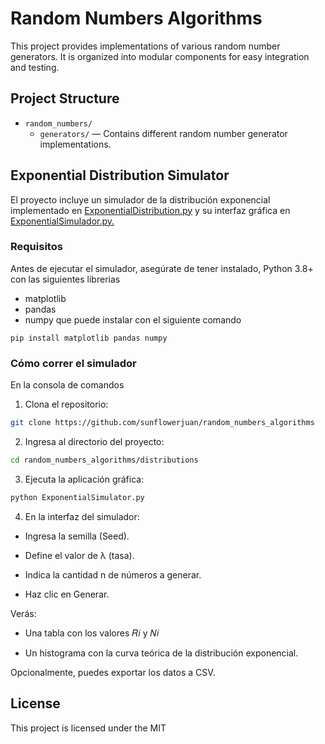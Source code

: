 # Random Numbers Algorithms

This project provides implementations of various random number generators. It is organized into modular components for easy integration and testing.

## Project Structure

- `random_numbers/`
  - `generators/` — Contains different random number generator implementations.

## Exponential Distribution Simulator

El proyecto incluye un simulador de la distribución exponencial implementado en [ExponentialDistribution.py](distributions/ExponentialDistribution.py)
y su interfaz gráfica en [ExponentialSimulador.py.](distributions/ExponentialSimulator.py)

### Requisitos

Antes de ejecutar el simulador, asegúrate de tener instalado, Python 3.8+ con las siguientes librerias

- matplotlib
- pandas
- numpy
  que puede instalar con el siguiente comando

```
pip install matplotlib pandas numpy
```

### Cómo correr el simulador

En la consola de comandos

1. Clona el repositorio:

```bash
git clone https://github.com/sunflowerjuan/random_numbers_algorithms
```

2. Ingresa al directorio del proyecto:

```bash
cd random_numbers_algorithms/distributions
```

3. Ejecuta la aplicación gráfica:

```bash
python ExponentialSimulator.py
```

4. En la interfaz del simulador:

- Ingresa la semilla (Seed).

- Define el valor de λ (tasa).

- Indica la cantidad n de números a generar.

- Haz clic en Generar.

Verás:

- Una tabla con los valores 𝑅𝑖 y 𝑁𝑖

- Un histograma con la curva teórica de la distribución exponencial.

Opcionalmente, puedes exportar los datos a CSV.

## License

This project is licensed under the MIT
